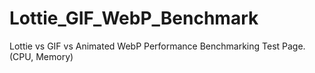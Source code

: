 # Lottie_GIF_WebP_Benchmark
Lottie vs GIF vs Animated WebP Performance Benchmarking Test Page. (CPU, Memory)
